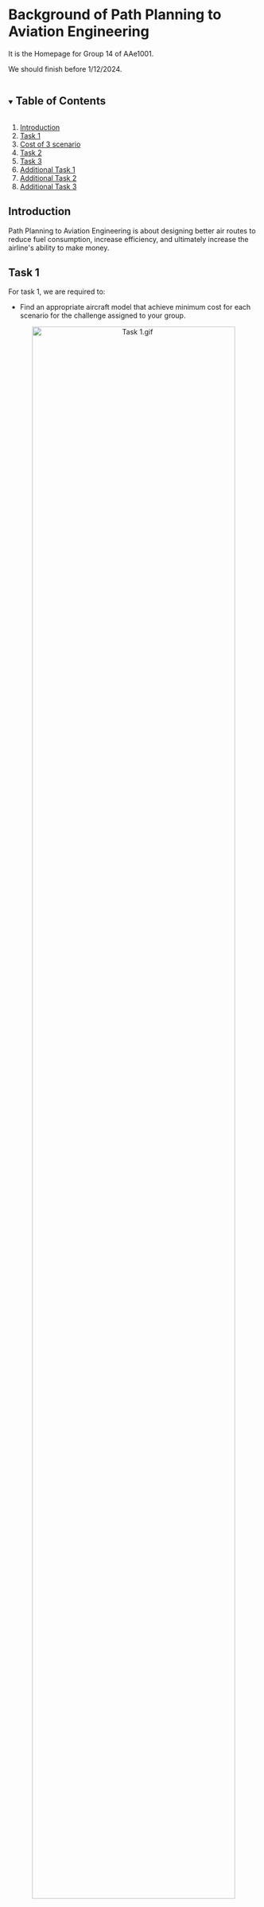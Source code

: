# Background of Path Planning to Aviation Engineering

It is the Homepage for Group 14 of AAe1001.

We should finish before 1/12/2024.


<!-- TABLE OF CONTENTS -->
<details open="open">
  <summary><h2 style="display: inline-block">Table of Contents</h2></summary>
    <ol>
      <li><a href="#Introduction">Introduction<a/></li>
      <li><a href="#Task 1">Task 1<a/></li>
      <li><a href="#Cost of 3 scenario">Cost of 3 scenario</a></li>
      <li><a href="#Task 2">Task 2<a/></li>
      <li><a href="#Task 3">Task 3<a/></li>
      <li><a href="#Additional Task 1">Additional Task 1<a/></li>
      <li><a href="#Additional Task 2">Additional Task 2<a/></li>
      <li><a href="#Additional Task 3">Additional Task 3<a/></li>
    </ol>
</details>

<a id="Introduction"></a>
## Introduction
Path Planning to Aviation Engineering is about designing better air routes to reduce fuel consumption, increase efficiency, and ultimately increase the airline's ability to make money. 

<a id="Task 1"></a>
## Task 1
For task 1, we are required to: <br>
<ul>
<li> Find an appropriate aircraft model that achieve minimum cost for each scenario for the challenge assigned to your group. <br> </li>
</ul>

<!--![Task 1.gif](https://github.com/Leaf-Joy/AAE1001-Group14/blob/main/Photos/Task%201.gif?raw=true) <br>-->
<p align="center">
  <img src="https://github.com/Leaf-Joy/AAE1001-Group14/blob/main/Photos/Task%201.gif?raw=true" alt="Task 1.gif" width="90%" height="90%"> <br>
  <img src="https://github.com/Leaf-Joy/AAE1001-Group14/blob/main/Photos/Task%201%20output.png?raw=true" alt="Task 1 output.png"> <br>
</p>
First, we modify the A* code by adjusting borders, obstacles, starting & ending point, and cost-intensive areas. Then we can find the shortest path and the shortest time to reach the ending point from the starting point. <br>
<p align="center">
  <img src="https://github.com/Leaf-Joy/AAE1001-Group14/blob/main/Photos/Cost%20formula.png?raw=true)" alt="Cost formula.png"> <br>
  <img src="https://github.com/Leaf-Joy/AAE1001-Group14/blob/main/Photos/Task%201%20scenarios.png?raw=true" alt="Task 1 scenarios.png" wdith="1137" height="347"> <br>
</p>
<!--![Cost formula.png](https://github.com/Leaf-Joy/AAE1001-Group14/blob/main/Photos/Cost%20formula.png?raw=true) <br>
![Task 1 scenrios.png](https://github.com/Leaf-Joy/AAE1001-Group14/blob/main/Photos/Task%201%20scenarios.png?raw=true) <br>-->
After finding the time, we calculate the cost of 3 aircrafts based on this formula in 3 different scenarios. <br>

<!-- Cost of 3 scenario -->
<a id="Cost of 3 scenario"></a>
## Cost of 3 scenarios
<table style="width: 100%" border="1">
      <tbody>
        <tr>
          <td><br>
          </td>
          <td>scenario 1</td>
          <td>scenario 2</td>
          <td>scenario 3</td>
        </tr>
        <tr>
          <td>A321</td>
          <td>80664.78199526577</td>
          <td>38651.84154413771</td>
          <td>93392.7503747729</td>
        </tr>
        <tr>
          <td>A330-900neo</td>
          <td>94516.06151080105</td>
          <td>54319.666004656065</td>
          <td>92937.6516749357</td>
        </tr>
        <tr>
          <td>A350-900</td>
          <td>97911.9406095872</td>
          <td>49770.00548336953</td>
          <td>94129.60386034427</td>
        </tr>
      </tbody>
    </table>

The aircraft type to achieve minimum cost in different scenario :<br> 
Scenario 1 : A321<br>
Scenario 2 : A321<br>
Scenario 3 : A330-900neo<br>


<a id="Task 2"></a>
## Task 2
For task 2, we are required to: <br>
<ul>
<li> Design a new cost area (jet stream) that can reduce the cost of the route. <br> </li>
</ul>

<!--![Task 2.gif](https://github.com/Leaf-Joy/AAE1001-Group14/blob/main/Photos/Task%202.gif?raw=true) <br>-->
<p align="center">
  <img src="https://github.com/Leaf-Joy/AAE1001-Group14/blob/main/Photos/Task%202.gif?raw=true" alt="Task 2.gif" width="90%" height="90%"> <br>
  <img src="https://github.com/Leaf-Joy/AAE1001-Group14/blob/main/Photos/Task%202%20output.png?raw=true" alt="Task 2 output.png"> <br>
</p>
We modify the code so that jet stream is added from (-12,5) to (60,10), in which the new cost equals to 0.95 times the original cost. <br>

<a id="Task 3"></a>
## Task 3
For task 3, we are required to: <br>
<ul>
<li> Design a new aircraft model that achieve minimum cost for the challenge assigned to your group. <br> </li>
</ul>

Name of aircraft: Cloud Cruiser - 777 <br>
Passenger capacity: 449 <br>
Engine count: 4 <br>

<p align="center">
  <img src="https://github.com/Leaf-Joy/AAE1001-Group14/blob/main/Photos/Task%203%20example.png?raw=true" alt="Task 3 example.png" width="707" height="441"> <br>
</p>
We calculate the cost based on different passenger capacity of the aircraft model. Then, we find that when passenger capacity is 449, the cost is the lowest. <br>


<a id="Additional Task 1"></a>
## Task A1
For task A1, we are required to: <br>
<ul>
<li>Add one checkpoint for each cost ontensive area (two in total). <br> </li> 
<li>Reach all checkpoints before arriving at the destination. <br> </li> 
</ul>

![This is an image](https://raw.githubusercontent.com/Leaf-Joy/AAE1001-Group14/refs/heads/main/Photos/TastA1.gif) <br>
We link the original starting point (starting point 0) to the new end point 1 created and set the position of end point 1 as starting point 1, then the positions of end point 1 and starting point 1 become check points 1. Then use the same logic to make checkpoint 2, but checkpoint 2 is link to the original end point. <br>


<a id="Additional Task 2"></a>
## Task A2
For task A2, we are required to modify the code so that: <br>
<!--![This is an image](https://raw.githubusercontent.com/Leaf-Joy/AAE1001-Group14/refs/heads/main/Photos/Tast%20A2%20(1)%2000_00_00-00_00_30.gif)
![This is an image](https://raw.githubusercontent.com/Leaf-Joy/AAE1001-Group14/refs/heads/main/Photos/Tast%20A2%20(2)%2000_00_00-00_00_30.gif)
![This is an image](https://raw.githubusercontent.com/Leaf-Joy/AAE1001-Group14/refs/heads/main/Photos/Tast%20A2%20(3)%2000_00_00-00_00_30.gif)-->
<ul>
<li> Only the fuel-consuming area remains and generate it randomly with a fixed area (40x40) <br> </li>
<li> Diagonal movement is disabled, change parameter(s) so that the object could travel within one grid size <br> </li>
<li> Obstacles are generated randomly with reasonable density <br> </li>
<li> Destination and starting points are generated randomly with at least a 40-unit distance in-between <br> </li>
<li> Plotting of the fuel-consuming area would not cover the obstacles, and obstacles should not generate at/near the start and end point <br> </li>
</ul>

![This is an image](https://raw.githubusercontent.com/Leaf-Joy/AAE1001-Group14/refs/heads/main/Photos/Tast%20A2%20(1)%2000_00_00-00_00_30.gif) <br>
![This is an image](https://raw.githubusercontent.com/Leaf-Joy/AAE1001-Group14/refs/heads/main/Photos/Tast%20A2%20(2)%2000_00_00-00_00_30.gif) <br>
![This is an image](https://raw.githubusercontent.com/Leaf-Joy/AAE1001-Group14/refs/heads/main/Photos/Tast%20A2%20(3)%2000_00_00-00_00_30.gif) <br>


<a id="Additional Task 3"></a>
## Task A3
For task A3, we are required to: <br> 
<ul>
<li> Choose 2 more algorithms from GitHub repositories <br> </li>
<li> Modify the code so all 3 algorithms are working with the same obstacle set <br> </li>
<li> Try and compare the algorithms and conduct a discussion <br> </li>
</ul>
